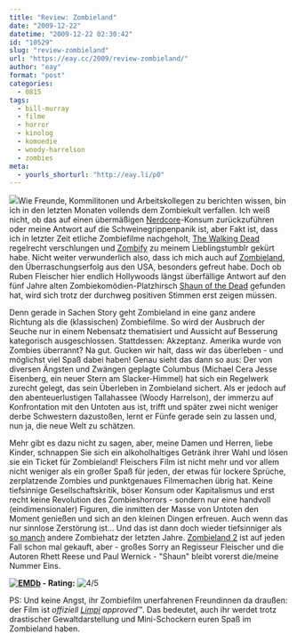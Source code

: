 ```yaml
---
title: "Review: Zombieland"
date: "2009-12-22"
datetime: "2009-12-22 02:30:42"
id: "10529"
slug: "review-zombieland"
url: "https://eay.cc/2009/review-zombieland/"
author: "eay"
format: "post"
categories:
  - 0815
tags:
  - bill-murray
  - filme
  - horror
  - kinolog
  - komoedie
  - woody-harrelson
  - zombies
meta:
  - yourls_shorturl: "http://eay.li/p0"
---
```


![](https://eay.cc/uploads/2009/zombieland.jpg)Wie Freunde, Kommilitonen und Arbeitskollegen zu berichten wissen, bin ich in den letzten Monaten vollends dem Zombiekult verfallen. Ich weiß nicht, ob das auf einen übermäßigen [Nerdcore](http://www.nerdcore.de/wp/)\-Konsum zurückzuführen oder meine Antwort auf die Schweinegrippenpanik ist, aber Fakt ist, dass ich in letzter Zeit etliche Zombiefilme nachgeholt, [The Walking Dead](http://www.amazon.de/gp/search?ie=utf8mb4&keywords=The%20Walking%20Dead&tag=eayznet-21&index=blended&linkCode=ur2&camp=1638&creative=6742) regelrecht verschlungen und [Zombify](http://zombify.tumblr.com/) zu meinem Lieblingstumblr gekürt habe. Nicht weiter verwunderlich also, dass ich mich auch auf [Zombieland](http://www.imdb.com/title/tt1156398/), den Überraschungserfolg aus den USA, besonders gefreut habe. Doch ob Ruben Fleischer hier endlich Hollywoods längst überfällige Antwort auf den fünf Jahre alten Zombiekomödien-Platzhirsch [Shaun of the Dead](http://www.amazon.de/exec/obidos/ASIN/B0007M2XLU/eayznet-21) gefunden hat, wird sich trotz der durchweg positiven Stimmen erst zeigen müssen.

Denn gerade in Sachen Story geht Zombieland in eine ganz andere Richtung als die (klassischen) Zombiefilme. So wird der Ausbruch der Seuche nur in einem Nebensatz thematisiert und Aussicht auf Besserung kategorisch ausgeschlossen. Stattdessen: Akzeptanz. Amerika wurde von Zombies überrannt? Na gut. Gucken wir halt, dass wir das überleben - und möglichst viel Spaß dabei haben! Genau sieht das dann so aus: Der von diversen Ängsten und Zwängen geplagte Columbus (Michael Cera Jesse Eisenberg, ein neuer Stern am Slacker-Himmel) hat sich ein Regelwerk zurecht gelegt, das sein Überleben in Zombieland sichert. Als er jedoch auf den abenteuerlustigen Tallahassee (Woody Harrelson), der immerzu auf Konfrontation mit den Untoten aus ist, trifft und später zwei nicht weniger derbe Schwestern dazustoßen, lernt er Fünfe gerade sein zu lassen und, nun ja, die neue Welt zu schätzen.

Mehr gibt es dazu nicht zu sagen, aber, meine Damen und Herren, liebe Kinder, schnappen Sie sich ein alkoholhaltiges Getränk ihrer Wahl und lösen sie ein Ticket für Zombieland! Fleischers Film ist nicht mehr und vor allem nicht weniger als ein großer Spaß für jeden, der etwas für lockere Sprüche, zerplatzende Zombies und punktgenaues Filmemachen übrig hat. Keine tiefsinnige Gesellschaftskritik, böser Konsum oder Kapitalismus und erst recht keine Revolution des Zombieshorrors - sondern nur eine handvoll (eindimensionaler) Figuren, die inmitten der Masse von Untoten den Moment genießen und sich an den kleinen Dingen erfreuen. Auch wenn das nur sinnlose Zerstörung ist... Und das ist dann doch wieder tiefsinniger als [so manch](http://www.imdb.com/title/tt0463854/) andere Zombiehatz der letzten Jahre. [Zombieland 2](http://www.fuenf-filmfreunde.de/2009/12/02/zombieland-2-in-3d/) ist auf jeden Fall schon mal gekauft, aber - großes Sorry an Regisseur Fleischer und die Autoren Rhett Reese und Paul Wernick - "Shaun" bleibt vorerst die/meine Nummer Eins.

 **[![EMDb](/uploads/pages/emdb/emdb_mini.gif)](http://eay.cc/emdb/) - Rating:** ![4/5](/uploads/pages/emdb/s_4.gif)

PS: Und keine Angst, ihr Zombiefilm unerfahrenen Freundinnen da draußen: der Film ist _offiziell [Limpi](http://twitter.com/Limpi) approved_™. Das bedeutet, auch ihr werdet trotz drastischer Gewaltdarstellung und Mini-Schockern euren Spaß im Zombieland haben.
